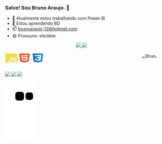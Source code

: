 ### Salve! Sou Bruno Araujo. 👋

- 🔭 Atualmente estou trabalhando com Power Bi
- 🌱 Estou aprendendo BD
- 📫 brunoaraujo-12@hotmail.com
- 😄 Pronouns: ele/dele

<div align="center">
  <a href="https://github.com/bruno2809">
  <img height="180em" src="https://github-readme-stats.vercel.app/api?username=bruno2809&show_icons=true&theme=dark&include_all_commits=true&count_private=true"/>
  <img height="180em" src="https://github-readme-stats.vercel.app/api/top-langs/?username=bruno2809&layout=compact&langs_count=7&theme=dark"/>
</div>
<div style="display: inline_block"><br>
  <img align="center" alt="Bruno-Js" height="30" width="40" src="https://raw.githubusercontent.com/devicons/devicon/master/icons/javascript/javascript-plain.svg">
  <img align="center" alt="Bruno-HTML" height="30" width="40" src="https://raw.githubusercontent.com/devicons/devicon/master/icons/html5/html5-original.svg">
  <img align="center" alt="Bruno-CSS" height="30" width="40" src="https://raw.githubusercontent.com/devicons/devicon/master/icons/css3/css3-original.svg">
  <img align="right" alt="Bruno" height="150" style="border-radius:50px;" src="https://media.discordapp.net/attachments/985685919313043506/1024650571204018276/gcremVIz_male_3_cartoon5.png?width=513&height=513">
</div>

 ##
 
<div> 
  <a href="https://www.instagram.com/brunoaraujo.12/" target="_blank"><img src="https://img.shields.io/badge/-Instagram-%23E4405F?style=for-the-badge&logo=instagram&logoColor=white" target="_blank"></a>
  <a href = "mailto:brunoaraujo-12@hotmail.com"><img src="https://img.shields.io/badge/-Gmail-%23333?style=for-the-badge&logo=gmail&logoColor=white" target="_blank"></a>
  <a href="https:https://www.linkedin.com/in/bruno-araujo-36591b1bb/" target="_blank"><img src="https://img.shields.io/badge/-LinkedIn-%230077B5?style=for-the-badge&logo=linkedin&logoColor=white" target="_blank"></a> 
 
  ![Snake animation](https://github.com/rafaballerini/rafaballerini/blob/output/github-contribution-grid-snake.svg)
 
</div>

